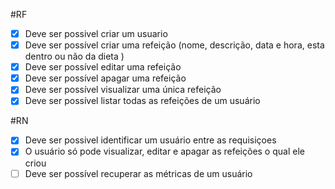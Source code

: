 #RF

- [x] Deve ser possivel criar um usuario
- [x] Deve ser possível criar uma refeição (nome, descrição, data e hora, esta dentro ou não da dieta )
- [x] Deve ser possível editar uma refeição
- [x] Deve ser possível apagar uma refeição
- [x] Deve ser possível visualizar uma única refeição
- [x] Deve ser possível listar todas as refeições de um usuário

#RN

- [x] Deve ser possivel identificar um usuário entre as requisiçoes
- [x] O usuário só pode visualizar, editar e apagar as refeições o qual ele criou
- [ ] Deve ser possível recuperar as métricas de um usuário
